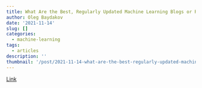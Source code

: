 ```yaml
---
title: What Are the Best, Regularly Updated Machine Learning Blogs or Resources Available?
author: Oleg Baydakov
date: '2021-11-14'
slug: []
categories:
  - machine-learning
tags:
  - articles
description: ''
thumbnail: '/post/2021-11-14-what-are-the-best-regularly-updated-machine-learning-blogs-or-resources-available/images/image.png'
---
```


[Link](https://neptune.ai/blog/the-best-regularly-updated-machine-learning-blogs-or-resources)